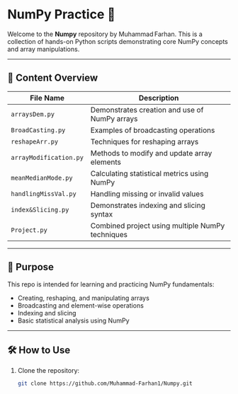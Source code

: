 # NumPy Practice  🚀

Welcome to the **Numpy** repository by Muhammad Farhan. This is a collection of hands-on Python scripts demonstrating core NumPy concepts and array manipulations.

---

## 🧪 Content Overview

| File Name              | Description                                      |
|------------------------|--------------------------------------------------|
| `arraysDem.py`        | Demonstrates creation and use of NumPy arrays    |
| `BroadCasting.py`     | Examples of broadcasting operations              |
| `reshapeArr.py`       | Techniques for reshaping arrays                  |
| `arrayModification.py`| Methods to modify and update array elements      |
| `meanMedianMode.py`   | Calculating statistical metrics using NumPy      |
| `handlingMissVal.py`  | Handling missing or invalid values               |
| `index&Slicing.py`    | Demonstrates indexing and slicing syntax         |
| `Project.py`          | Combined project using multiple NumPy techniques |

---

## 🎯 Purpose

This repo is intended for learning and practicing NumPy fundamentals:
- Creating, reshaping, and manipulating arrays
- Broadcasting and element-wise operations
- Indexing and slicing
- Basic statistical analysis using NumPy

---

## 🛠 How to Use

1. Clone the repository:
   ```bash
   git clone https://github.com/Muhammad-Farhan1/Numpy.git
